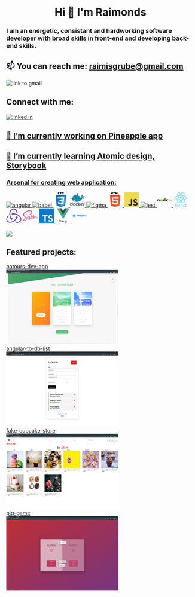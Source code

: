 <h1 align="center">Hi 👋 I'm Raimonds </h1>

<h3 align="left">I am an energetic, consistant and hardworking software developer with broad skills in front-end and developing back-end skills.</h3>

## 📫 You can reach me: raimisgrube@gmail.com 

<img src="https://upload.wikimedia.org/wikipedia/commons/thumb/8/8c/Gmail_Icon_%282013-2020%29.svg/2048px-Gmail_Icon_%282013-2020%29.svg.png" alt="link to gmail" height="30" width="30" alt="alt text" title="link to gmail" /></a>



<h2 align="left">Connect with me:</h2>
<a href="https://www. linkedin.com/in/raimonds-grube/" target="blank"><img align="center" src="https://raw.githubusercontent.com/rahuldkjain/github-profile-readme-generator/master/src/images/icons/Social/linked-in-alt.svg" alt="linked in" title="linked in" height="30" width="40" /></a>
<a href="mailto:raimis.grube@gmail.com">




## 🔭 I’m currently working on Pineapple app 
## 🌱 I’m currently learning Atomic design, Storybook


<h3 align="left">Arsenal for creating web application:</h3>
<p align="left"> <a href="https://angular.io" target="_blank" rel="noreferrer"> <img src="https://angular.io/assets/images/logos/angular/angular.svg" alt="angular" width="40" height="40"/> </a> <a href="https://babeljs.io/" target="_blank" rel="noreferrer"> <img src="https://www.vectorlogo.zone/logos/babeljs/babeljs-icon.svg" alt="babel" width="40" height="40"/> </a> <a href="https://www.w3schools.com/css/" target="_blank" rel="noreferrer"> <img src="https://raw.githubusercontent.com/devicons/devicon/master/icons/css3/css3-original-wordmark.svg" alt="css3" width="40" height="40"/> </a>  <a href="https://www.docker.com/" target="_blank" rel="noreferrer"> <img src="https://raw.githubusercontent.com/devicons/devicon/master/icons/docker/docker-original-wordmark.svg" alt="docker" width="40" height="40"/> </a> <a href="https://www.figma.com/" target="_blank" rel="noreferrer"> <img src="https://www.vectorlogo.zone/logos/figma/figma-icon.svg" alt="figma" width="40" height="40"/> </a>  <a href="https://www.w3.org/html/" target="_blank" rel="noreferrer"> <img src="https://raw.githubusercontent.com/devicons/devicon/master/icons/html5/html5-original-wordmark.svg" alt="html5" width="40" height="40"/> </a> <a href="https://developer.mozilla.org/en-US/docs/Web/JavaScript" target="_blank" rel="noreferrer"> <img src="https://raw.githubusercontent.com/devicons/devicon/master/icons/javascript/javascript-original.svg" alt="javascript" width="40" height="40"/> </a> <a href="https://jestjs.io" target="_blank" rel="noreferrer"> <img src="https://www.vectorlogo.zone/logos/jestjsio/jestjsio-icon.svg" alt="jest" width="40" height="40"/> </a>  <a href="https://nodejs.org" target="_blank" rel="noreferrer"> <img src="https://raw.githubusercontent.com/devicons/devicon/master/icons/nodejs/nodejs-original-wordmark.svg" alt="nodejs" width="40" height="40"/> </a> <a href="https://reactjs.org/" target="_blank" rel="noreferrer"> <img src="https://raw.githubusercontent.com/devicons/devicon/master/icons/react/react-original-wordmark.svg" alt="react" width="40" height="40"/> </a> <a href="https://redux.js.org" target="_blank" rel="noreferrer"> <img src="https://raw.githubusercontent.com/devicons/devicon/master/icons/redux/redux-original.svg" alt="redux" width="40" height="40"/> </a> <a href="https://sass-lang.com" target="_blank" rel="noreferrer"> <img src="https://raw.githubusercontent.com/devicons/devicon/master/icons/sass/sass-original.svg" alt="sass" width="40" height="40"/> </a>  <a href="https://www.typescriptlang.org/" target="_blank" rel="noreferrer"> <img src="https://raw.githubusercontent.com/devicons/devicon/master/icons/typescript/typescript-original.svg" alt="typescript" width="40" height="40"/> </a> <a href="https://vuejs.org/" target="_blank" rel="noreferrer"> <img src="https://raw.githubusercontent.com/devicons/devicon/master/icons/vuejs/vuejs-original-wordmark.svg" alt="vuejs" width="40" height="40"/> </a> <a href="https://webpack.js.org" target="_blank" rel="noreferrer"> <img src="https://raw.githubusercontent.com/devicons/devicon/d00d0969292a6569d45b06d3f350f463a0107b0d/icons/webpack/webpack-original-wordmark.svg" alt="webpack" width="40" height="40"/> </a> 

<p><img align="center" src="https://github-readme-stats.vercel.app/api/top-langs?username=LazyAnTT&show_icons=true&locale=en&layout=compact"  /></p>
  
<h2>Featured projects:</h2>
<a href="https://github.com/LazyAnTT/natours-dev-app" target="_blank" rel="noreferrer"> natours-dev-app </br>
<img src="https://github.com/LazyAnTT/natours-dev-app/blob/main/public/section-tours.png" alt="natours-dev-app"width="300" height="200"/> </a></br> 
<a href="https://github.com/LazyAnTT/AngularToDoList" target="_blank" rel="noreferrer"> angular-to-do-list </br>
  <img src="https://github.com/LazyAnTT/AngularToDoList/blob/main/public/angular-todo-list-intro.png" alt="angular-to-do-list"width="300" height="200"/> </a> </br> 
<a href="https://github.com/LazyAnTT/Fake-Cupcake-Store" target="_blank" rel="noreferrer"> fake-cupcake-store </br>
  <img src="https://github.com/LazyAnTT/Fake-Cupcake-Store/blob/main/public/Assets/Images/fake-cupcake-store-intro.png" alt="fake-cupcake-store"width="300" height="200"/> </a> </br>
<a href="https://github.com/LazyAnTT/Pig-game" target="_blank" rel="noreferrer"> pig-game </br>
  <img src="https://github.com/LazyAnTT/Pig-game/blob/main/pig-game-intro.png" alt="pig-game"width="300" height="200"/> </a> </br>
       
  


       






